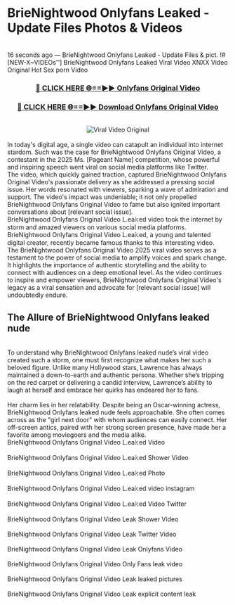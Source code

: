 # BrieNightwood Onlyfans Leaked - Update Files Photos & Videos 
<br>
16 seconds ago — BrieNightwood Onlyfans Leaked - Update Files & pict. !#[NEW-X~VIDEOs™] BrieNightwood Onlyfans Leaked Viral Video XNXX Video Original Hot Sex porn Video
<br>
<div align="center">
<h3><a href="http://freeplayer.one?title=BrieNightwood&ref=25OR" rel="nofollow">🔴 CLICK HERE 🌐==►► Onlyfans Original Video</a></h3>
<h3><a href="http://freeplayer.one?title=BrieNightwood&ref=25OR" rel="nofollow">🔴 CLICK HERE 🌐==►► Download Onlyfans Original Video</a></h3>
<br>
<a href="http://freeplayer.one?title=BrieNightwood&ref=25OR" rel="nofollow" data-target="animated-image.originalLink"><img src="https://i.ibb.co.com/xMMVF88/686577567.gif" alt="Viral Video Original" style="max-width: 100%; display: inline-block;" data-target="animated-image.originalImage"></a>
</div>
<br>
In today's digital age, a single video can catapult an individual into internet stardom. Such was the case for BrieNightwood Onlyfans Original Video, a contestant in the 2025 Ms. [Pageant Name] competition, whose powerful and inspiring speech went viral on social media platforms like Twitter.
<br>
The video, which quickly gained traction, captured BrieNightwood Onlyfans Original Video's passionate delivery as she addressed a pressing social issue. Her words resonated with viewers, sparking a wave of admiration and support. The video's impact was undeniable; it not only propelled BrieNightwood Onlyfans Original Video to fame but also ignited important conversations about [relevant social issue].
<br>
BrieNightwood Onlyfans Original Video L.ea𝚔ed video took the internet by storm and amazed viewers on various social media platforms. BrieNightwood Onlyfans Original Video L.ea𝚔ed, a young and talented digital creator, recently became famous thanks to this interesting video.
<br>
The BrieNightwood Onlyfans Original Video 2025 viral video serves as a testament to the power of social media to amplify voices and spark change. It highlights the importance of authentic storytelling and the ability to connect with audiences on a deep emotional level. As the video continues to inspire and empower viewers, BrieNightwood Onlyfans Original Video's legacy as a viral sensation and advocate for [relevant social issue] will undoubtedly endure.
<br>
<h2>The Allure of BrieNightwood Onlyfans leaked nude</h2>
<br>
To understand why BrieNightwood Onlyfans leaked nude’s viral video created such a storm, one must first recognize what makes her such a beloved figure. Unlike many Hollywood stars, Lawrence has always maintained a down-to-earth and authentic persona. Whether she’s tripping on the red carpet or delivering a candid interview, Lawrence’s ability to laugh at herself and embrace her quirks has endeared her to fans.
<br><br>
Her charm lies in her relatability. Despite being an Oscar-winning actress, BrieNightwood Onlyfans leaked nude feels approachable. She often comes across as the "girl next door" with whom audiences can easily connect. Her off-screen antics, paired with her strong screen presence, have made her a favorite among moviegoers and the media alike.
<br>
BrieNightwood Onlyfans Original Video L.ea𝚔ed Video
<br><br>
BrieNightwood Onlyfans Original Video L.ea𝚔ed Shower Video
<br><br>
BrieNightwood Onlyfans Original Video L.ea𝚔ed Photo
<br><br>
BrieNightwood Onlyfans Original Video L.ea𝚔ed video instagram
<br><br>
BrieNightwood Onlyfans Original Video L.ea𝚔ed Video Twitter
<br><br>
BrieNightwood Onlyfans Original Video Leak Shower Video
<br><br>
BrieNightwood Onlyfans Original Video Leak Twitter Video
<br><br>
BrieNightwood Onlyfans Original Video Leak Onlyfans Video
<br><br>
BrieNightwood Onlyfans Original Video Only Fans leak video
<br><br>
BrieNightwood Onlyfans Original Video Leak leaked pictures
<br><br>
BrieNightwood Onlyfans Original Video Leak explicit content leak